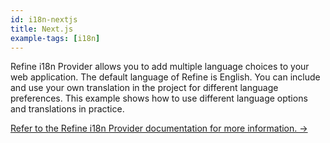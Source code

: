 ```yaml
---
id: i18n-nextjs
title: Next.js
example-tags: [i18n]
---
```


Refine i18n Provider allows you to add multiple language choices to your web application. The default language of Refine is English. You can include and use your own translation in the project for different language preferences. This example shows how to use different language options and translations in practice.

[Refer to the Refine i18n Provider documentation for more information. →](/docs/i18n/i18n-provider)

<CodeSandboxExample path="i18n-nextjs" />
